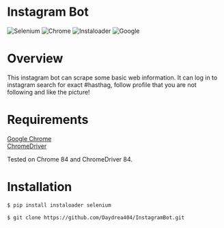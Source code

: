 # Instagram Bot





![Selenium](https://img.shields.io/badge/Selenium-3.141.0-brightgreen?style=for-the-badge) ![Chrome](https://img.shields.io/badge/Chromedriver-84.0.4147.30-brightgreen?style=for-the-badge) ![Instaloader](https://img.shields.io/badge/Instaloader-4.4.5-brightgreen?style=for-the-badge&logo=instagram&link=https://github.com/instaloader/instaloader) ![Google](https://img.shields.io/badge/Google%20Chrome-84-brightgreen?style=for-the-badge&logo=google&link=https://www.google.com/chrome/&labelColor=292b33)

# Overview

This instagram bot can scrape some basic web information. It can log in to instagram search for exact #hasthag, follow profile that you are not following and  like the picture!




# Requirements


[Google Chrome][googlechrome]
<br>
[ChromeDriver][chromedriver]

Tested on Chrome 84 and ChromeDriver 84.



# Installation

```bash
$ pip install instaloader selenium

$ git clone https://github.com/Daydrea404/InstagramBot.git
```

[googlechrome]: https://www.google.com/chrome/
[chromedriver]: https://chromedriver.chromium.org/downloads
